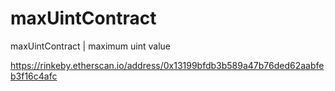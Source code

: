 # maxUintContract
maxUintContract | maximum uint value

https://rinkeby.etherscan.io/address/0x13199bfdb3b589a47b76ded62aabfeb3f16c4afc
